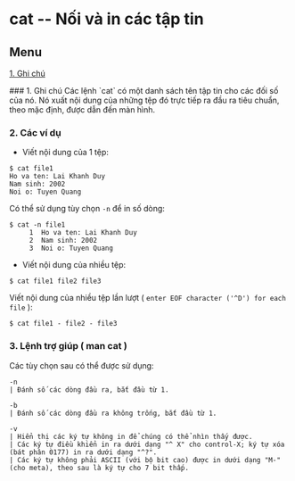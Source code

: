 ﻿# cat -- Nối và in các tập tin
## Menu
[1. Ghi chú](#GhiChu)




<a name="GhiChu">
### 1. Ghi chú
Các lệnh `cat` có một danh sách tên tập tin cho các đối số của nó.
Nó xuất nội dung của những tệp đó trực tiếp ra đầu ra tiêu chuẩn, theo mặc định, được dẫn đến màn hình.


### 2. Các ví dụ
- Viết nội dung của 1 tệp:
```
$ cat file1
Ho va ten: Lai Khanh Duy 
Nam sinh: 2002
Noi o: Tuyen Quang
```
Có thể sử dụng tùy chọn `-n` để in số dòng:
```
$ cat -n file1 
     1	Ho va ten: Lai Khanh Duy
     2	Nam sinh: 2002
     3	Noi o: Tuyen Quang
```

- Viết nội dung của nhiều tệp:
```
$ cat file1 file2 file3
```

Viết nội dung của nhiều tệp lần lượt ( `enter EOF character ('^D') for each file` ):
```
$ cat file1 - file2 - file3
```


### 3. Lệnh trợ giúp ( man cat )
Các tùy chọn sau có thể được sử dụng:
```
-n
| Đánh số các dòng đầu ra, bắt đầu từ 1.

-b
| Đánh số các dòng đầu ra không trống, bắt đầu từ 1.

-v
| Hiển thị các ký tự không in để chúng có thể nhìn thấy được.
| Các ký tự điều khiển in ra dưới dạng "^ X" cho control-X; ký tự xóa (bát phân 0177) in ra dưới dạng "^?".
| Các ký tự không phải ASCII (với bộ bit cao) được in dưới dạng "M-" (cho meta), theo sau là ký tự cho 7 bit thấp.
```